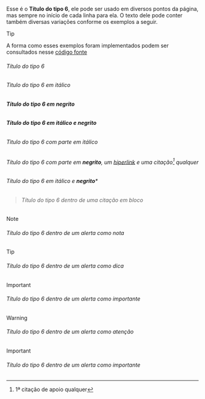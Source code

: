 Esse é o **Título do tipo 6**, ele pode ser usado em diversos pontos da página, mas sempre no início de cada linha para ela. O texto dele pode conter também diversas variações conforme os exemplos a seguir.

>[!TIP]
>A forma como esses exemplos foram implementados podem ser consultados nesse [código fonte](https://github.com/eportella/markdown-to-html-builder/tree/main/h6/README.md)

###### Título do tipo 6
###### *Tìtulo do tipo 6 em itálico*
###### **Título do tipo 6 em negrito**
###### ***Título do tipo 6 em itálico e negrito***
###### Tìtulo do tipo 6 com parte em *itálico*
###### Título do tipo 6 com parte em **negrito**, um [hiperlink](/README.md) e uma citação[^1] qualquer
###### Título do tipo 6 em itálico e **negrito***

>###### Título do tipo 6 dentro de uma citação em bloco

>[!NOTE]
>###### Título do tipo 6 dentro de um alerta como nota

>[!TIP]
>###### Título do tipo 6 dentro de um alerta como dica

>[!IMPORTANT]
>###### Título do tipo 6 dentro de um alerta como importante

>[!WARNING]
>###### Título do tipo 6 dentro de um alerta como atenção

>[!IMPORTANT]
>###### Título do tipo 6 dentro de um alerta como importante

[^1]: 1ª citação de apoio qualquer